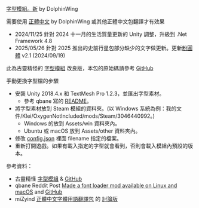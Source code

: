 [字型模組。新](https://steamcommunity.com/sharedfiles/filedetails/?id=3046440992) by DolphinWing

需要使用 [正體中文](https://steamcommunity.com/sharedfiles/filedetails/?id=2906930548) by DolphinWing 或其他正體中文包翻譯才有效果

* 2024/11/25 針對 2024 十一月的生活質量更新的 Unity 調整，升級到 .Net Framework 4.8
* 2025/05/26 針對 2025 推出的史前行星包部分缺少的文字做更新。更新[粉圓體](https://github.com/justfont/open-huninn-font/releases/tag/v2.1) v2.1 (2024/09/19)

此為古靈精怪的 [字型模組](https://steamcommunity.com/sharedfiles/filedetails/?id=2119648603) 改良版，本包的原始碼請參考 [GitHub](https://github.com/DolphinWing/DstTranslate/tree/master/workshop-3046440992)

手動更換字型檔的步驟
- 安裝 Unity 2018.4.x 和 TextMesh Pro 1.2.3，並匯出字型素材。
  - 參考 qbane 寫的 [README](https://github.com/qbane/ONI-Mods)。
- 將字型素材放到 Steam 模組的資料夾。(以 Windows 系統為例：我的文件/Klei/OxygenNotIncluded/mods/Steam/3046440992。)
  - Windows 的放到 Assets/win 資料夾內。
  - Ubuntu 或 macOS 放到 Assets/other 資料夾內。
- 修改 [config.json](config.json) 裡面 filename 指定的檔案。
- 重新打開遊戲。如果有載入指定的字型就會看到，否則會載入模組內預設的版本。

參考資料：
* 古靈精怪 [字型模組](https://steamcommunity.com/workshop/filedetails/?id=2119648603) & [GitHub](https://github.com/dershiuan/ONI-Mods/tree/v2.0.4/FontLoader)
* qbane Reddit Post [Made a font loader mod available on Linux and macOS](https://www.reddit.com/r/Oxygennotincluded/comments/orijbl/made_a_font_loader_mod_available_on_linux_and/) and [GitHub](https://github.com/qbane/ONI-Mods)
* miZyind [正體中文字體用語翻譯包](https://steamcommunity.com/sharedfiles/filedetails/?id=2070840646) 的 [討論版](https://steamcommunity.com/workshop/filedetails/discussion/2070840646/3044978964803635873)
